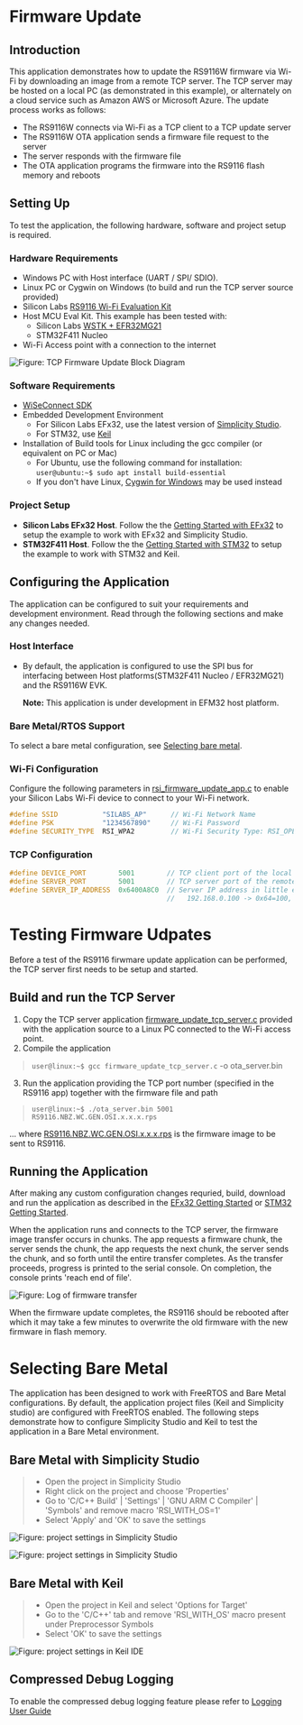 # Firmware Update

## Introduction

This application demonstrates how to update the RS9116W firmware via Wi-Fi by downloading an image from a remote TCP server. The TCP server may be hosted on a local PC (as demonstrated in this example), or alternately on a cloud service such as Amazon AWS or Microsoft Azure. The update process works as follows:
  - The RS9116W connects via Wi-Fi as a TCP client to a TCP update server
  - The RS9116W OTA application sends a firmware file request to the server
  - The server responds with the firmware file
  - The OTA application programs the firmware into the RS9116 flash memory and reboots

## Setting Up 
To test the application, the following hardware, software and project setup is required.

### Hardware Requirements	
  - Windows PC with Host interface (UART / SPI/ SDIO).
  - Linux PC or Cygwin on Windows (to build and run the TCP server source provided)
  - Silicon Labs [RS9116 Wi-Fi Evaluation Kit](https://www.silabs.com/development-tools/wireless/wi-fi/rs9116x-sb-evk-development-kit)
  - Host MCU Eval Kit. This example has been tested with:
    - Silicon Labs [WSTK + EFR32MG21](https://www.silabs.com/development-tools/wireless/efr32xg21-bluetooth-starter-kit)
    - STM32F411 Nucleo
  - Wi-Fi Access point with a connection to the internet

![Figure: TCP Firmware Update Block Diagram](resources/readme/image156.png)

### Software Requirements
  - [WiSeConnect SDK](https://github.com/SiliconLabs/wiseconnect-wifi-bt-sdk/)
  - Embedded Development Environment
    - For Silicon Labs EFx32, use the latest version of [Simplicity Studio](https://www.silabs.com/developers/simplicity-studio).
    - For STM32, use [Keil](https://www.keil.com/demo/eval/arm.htm)
  - Installation of Build tools for Linux including the gcc compiler (or equivalent on PC or Mac)
    - For Ubuntu, use the following command for installation: `user@ubuntu:~$ sudo apt install build-essential`
	- If you don't have Linux, [Cygwin for Windows](https://www.cygwin.com/) may be used instead

### Project Setup
  - **Silicon Labs EFx32 Host**. Follow the the [Getting Started with EFx32](https://docs.silabs.com/rs9116-wiseconnect/latest/wifibt-wc-getting-started-with-efx32/) to setup the example to work with EFx32 and Simplicity Studio.
  - **STM32F411 Host**. Follow the the [Getting Started with STM32](https://docs.silabs.com/rs9116-wiseconnect/latest/wifibt-wc-getting-started-with-stm32/) to setup the example to work with STM32 and Keil.

## Configuring the Application
The application can be configured to suit your requirements and development environment.
Read through the following sections and make any changes needed. 

### Host Interface

* By default, the application is configured to use the SPI bus for interfacing between Host platforms(STM32F411 Nucleo / EFR32MG21) and the RS9116W EVK.

	 **Note:** This application is under development in EFM32 host platform.
	 
### Bare Metal/RTOS Support
To select a bare metal configuration, see [Selecting bare metal](#selecting-bare-metal).

### Wi-Fi Configuration
Configure the following parameters in [rsi_firmware_update_app.c](https://github.com/SiliconLabs/wiseconnect-wifi-bt-sdk/tree/master/examples/featured/firmware_update/rsi_firmware_update_app.c) to enable your Silicon Labs Wi-Fi device to connect to your Wi-Fi network.

```c
#define SSID           "SILABS_AP"      // Wi-Fi Network Name
#define PSK            "1234567890"     // Wi-Fi Password
#define SECURITY_TYPE  RSI_WPA2         // Wi-Fi Security Type: RSI_OPEN / RSI_WPA / RSI_WPA2
```

### TCP Configuration

```c
#define DEVICE_PORT        5001        // TCP client port of the local RS9116 TCP client
#define SERVER_PORT        5001        // TCP server port of the remote TCP server
#define SERVER_IP_ADDRESS  0x6400A8C0  // Server IP address in little endian byte order: 
                                       //   192.168.0.100 -> 0x64=100, 0x00=0, 0xA8=168, 0xC0=192
```

# Testing Firmware Udpates
Before a test of the RS9116 firwmare update application can be performed, the TCP server first needs to be setup and started.

## Build and run the TCP Server
  1. Copy the TCP server application [firmware_update_tcp_server.c](https://github.com/SiliconLabs/wiseconnect-wifi-bt-sdk/tree/master/examples/featured/firmware_update/firmware_update_tcp_server.c) provided with the application source to a Linux PC connected to the Wi-Fi access point. 
  2. Compile the application
> `user@linux:~$ gcc firmware_update_tcp_server.c` -o ota_server.bin
  3. Run the application providing the TCP port number (specified in the RS9116 app) together with the firmware file and path
> `user@linux:~$ ./ota_server.bin 5001 RS9116.NBZ.WC.GEN.OSI.x.x.x.rps`

... where [RS9116.NBZ.WC.GEN.OSI.x.x.x.rps](https://github.com/SiliconLabs/wiseconnect-wifi-bt-sdk/tree/master/firmware) is the firmware image to be sent to RS9116.

## Running the Application
After making any custom configuration changes requried, build, download and run the application as described in the [EFx32 Getting Started](https://docs.silabs.com/rs9116-wiseconnect/latest/wifibt-wc-getting-started-with-efx32/) or [STM32 Getting Started](https://docs.silabs.com/rs9116-wiseconnect/latest/wifibt-wc-getting-started-with-stm32/). 

When the application runs and connects to the TCP server, the firmware image transfer occurs in chunks. The app requests a firmware chunk, the server sends the chunk, the app requests the next chunk, the server sends the chunk, and so forth until the entire transfer completes. As the transfer proceeds, progress is printed to the serial console. On completion, the console prints 'reach end of file'.

![Figure: Log of firmware transfer](resources/readme/image157.png)

When the firmware update completes, the RS9116 should be rebooted after which it may take a few minutes to overwrite the old firmware with the new firmware in flash memory.

# Selecting Bare Metal
The application has been designed to work with FreeRTOS and Bare Metal configurations. By default, the application project files (Keil and Simplicity studio) are configured with FreeRTOS enabled. The following steps demonstrate how to configure Simplicity Studio and Keil to test the application in a Bare Metal environment.

## Bare Metal with Simplicity Studio
> - Open the project in Simplicity Studio
> - Right click on the project and choose 'Properties'
> - Go to 'C/C++ Build' | 'Settings' | 'GNU ARM C Compiler' | 'Symbols' and remove macro 'RSI_WITH_OS=1'
> - Select 'Apply' and 'OK' to save the settings

![Figure: project settings in Simplicity Studio](resources/readme/image156b.png) 

![Figure: project settings in Simplicity Studio](resources/readme/image156c.png)

## Bare Metal with Keil
> - Open the project in Keil and select 'Options for Target'
> - Go to the 'C/C++' tab and remove 'RSI_WITH_OS' macro present under Preprocessor Symbols
> - Select 'OK' to save the settings
      
![Figure: project settings in Keil IDE](resources/readme/image156a.png) 

## Compressed Debug Logging

To enable the compressed debug logging feature please refer to [Logging User Guide](https://docs.silabs.com/rs9116-wiseconnect/latest/wifibt-wc-sapi-reference/logging-user-guide)